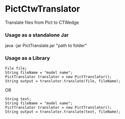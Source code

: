 # PictCtwTranslator
Translate files from Pict to CTWedge

### Usage as a standalone Jar
java -jar PictTranslate.jar "path to folder"

### Usage as a Library
```
File file;
String fileName = "model name";
PictTranslator translator = new PictTranslator();
String output = translator.translate(file, fileName);
```
OR
```
String text;
String fileName = "model name";
PictTranslator translator = new PictTranslator();
String output = translator.translate(text, fileName);
```
